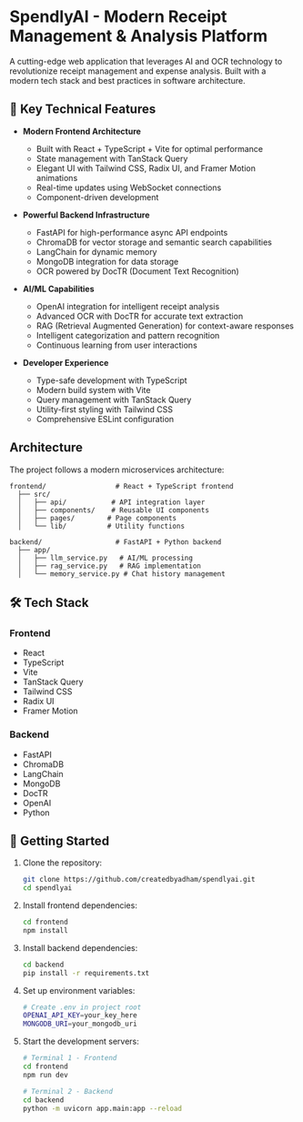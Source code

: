 # SpendlyAI - Modern Receipt Management & Analysis Platform

A cutting-edge web application that leverages AI and OCR technology to revolutionize receipt management and expense analysis. Built with a modern tech stack and best practices in software architecture.

## 🚀 Key Technical Features

- **Modern Frontend Architecture**
  - Built with React + TypeScript + Vite for optimal performance
  - State management with TanStack Query
  - Elegant UI with Tailwind CSS, Radix UI, and Framer Motion animations
  - Real-time updates using WebSocket connections
  - Component-driven development

- **Powerful Backend Infrastructure**
  - FastAPI for high-performance async API endpoints
  - ChromaDB for vector storage and semantic search capabilities
  - LangChain for dynamic memory
  - MongoDB integration for data storage
  - OCR powered by DocTR (Document Text Recognition)

- **AI/ML Capabilities**
  - OpenAI integration for intelligent receipt analysis
  - Advanced OCR with DocTR for accurate text extraction
  - RAG (Retrieval Augmented Generation) for context-aware responses
  - Intelligent categorization and pattern recognition
  - Continuous learning from user interactions

- **Developer Experience**
  - Type-safe development with TypeScript
  - Modern build system with Vite
  - Query management with TanStack Query
  - Utility-first styling with Tailwind CSS
  - Comprehensive ESLint configuration

## Architecture

The project follows a modern microservices architecture:

```
frontend/                 # React + TypeScript frontend
  ├── src/
  │   ├── api/           # API integration layer
  │   ├── components/    # Reusable UI components
  │   ├── pages/        # Page components
  │   └── lib/          # Utility functions
  
backend/                  # FastAPI + Python backend
  ├── app/
  │   ├── llm_service.py   # AI/ML processing
  │   ├── rag_service.py   # RAG implementation
  │   └── memory_service.py # Chat history management
```

## 🛠️ Tech Stack

### Frontend
- React
- TypeScript
- Vite
- TanStack Query
- Tailwind CSS
- Radix UI
- Framer Motion

### Backend
- FastAPI
- ChromaDB
- LangChain
- MongoDB
- DocTR
- OpenAI
- Python

## 🚀 Getting Started

1. Clone the repository:
   ```bash
   git clone https://github.com/createdbyadham/spendlyai.git
   cd spendlyai
   ```

2. Install frontend dependencies:
   ```bash
   cd frontend
   npm install
   ```

3. Install backend dependencies:
   ```bash
   cd backend
   pip install -r requirements.txt
   ```

4. Set up environment variables:
   ```bash
   # Create .env in project root
   OPENAI_API_KEY=your_key_here
   MONGODB_URI=your_mongodb_uri
   ```

5. Start the development servers:
   ```bash
   # Terminal 1 - Frontend
   cd frontend
   npm run dev

   # Terminal 2 - Backend
   cd backend
   python -m uvicorn app.main:app --reload
   ```
